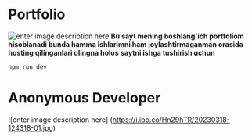 # Portfolio 
![enter image description here](https://upload.wikimedia.org/wikipedia/commons/thumb/c/c2/Anonymous_Content_logo.svg/1200px-Anonymous_Content_logo.svg.png)
**Bu sayt mening boshlang'ich portfoliom hisoblanadi bunda hamma ishlarimni ham joylashtirmaganman orasida hosting qilinganlari olingna holos**
**saytni ishga tushirish uchun**

    

    npm run dev
    
# Anonymous Developer
![enter image description here]
(https://i.ibb.co/Hn29hTR/20230318-124318-01.jpg)

 

